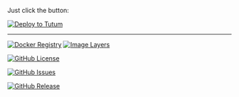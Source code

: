 Just click the button:

[![Deploy to Tutum](https://s.tutum.co/deploy-to-tutum.svg)](https://dashboard.tutum.co/stack/deploy/)



---

[![Docker Registry](https://img.shields.io/docker/pulls/neilellis/my-kong.svg)](https://registry.hub.docker.com/u/neilellis/my-kong)
[![Image Layers](https://badge.imagelayers.io/neilellis/my-kong.svg)](https://imagelayers.io/?images=neilellis/my-kong:latest 'Get your own badge on imagelayers.io') 

[![GitHub License](https://img.shields.io/github/license/neilellis/my-kong.svg)](https://raw.githubusercontent.com/neilellis/my-kong/master/LICENSE)

[![GitHub Issues](https://img.shields.io/github/issues/neilellis/my-kong.svg)](https://github.com/neilellis/my-kong/issues)
    
[![GitHub Release](https://img.shields.io/github/neilellis/my-kong.svg)](https://github.com/neilellis/my-kong)

